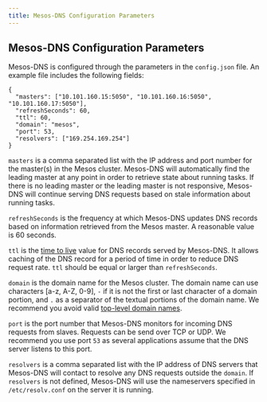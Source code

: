 ```yaml
---
title: Mesos-DNS Configuration Parameters
---
```


##  Mesos-DNS Configuration Parameters

Mesos-DNS is configured through the parameters in the `config.json` file. An example file includes the following fields:

```
{
  "masters": ["10.101.160.15:5050", "10.101.160.16:5050", "10.101.160.17:5050"],
  "refreshSeconds": 60,
  "ttl": 60,
  "domain": "mesos",
  "port": 53,
  "resolvers": ["169.254.169.254"]
}
```


`masters` is a comma separated list with the IP address and port number for the master(s) in the Mesos cluster. Mesos-DNS will automatically find the leading master at any point in order to retrieve state about running tasks. If there is no leading master or the leading master is not responsive, Mesos-DNS will continue serving DNS requests based on stale information about running tasks. 

`refreshSeconds` is the frequency at which Mesos-DNS updates DNS records based on information retrieved from the Mesos master. A reasonable value is 60 seconds. 

`ttl` is the [time to live](http://en.wikipedia.org/wiki/Time_to_live#DNS_records) value for DNS records served by Mesos-DNS. It allows caching of the DNS record for a period of time in order to reduce DNS request rate. `ttl` should be equal or larger than `refreshSeconds`. 

`domain` is the domain name for the Mesos cluster. The domain name can use characters [a-z, A-Z, 0-9], `-` if it is not the first or last character of a domain portion, and `.` as a separator of the textual portions of the domain name. We recommend you avoid valid [top-level domain names](http://en.wikipedia.org/wiki/List_of_Internet_top-level_domains). 

`port` is the port number that Mesos-DNS monitors for incoming DNS requests from slaves. Requests can be send over TCP or UDP. We recommend you use port `53` as several applications assume that the DNS server listens to this port. 

`resolvers` is a comma separated list with the IP address of DNS servers that Mesos-DNS will contact to resolve any DNS requests outside the `domain`. If `resolvers` is not defined, Mesos-DNS will use the nameservers specified in `/etc/resolv.conf` on the server it is running. 